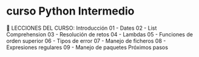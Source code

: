 # curso Python Intermedio

📝 LECCIONES DEL CURSO:
Introducción
01 - Dates
02 - List Comprehension
03 - Resolución de retos
04 - Lambdas
05 - Funciones de orden superior
06 - Tipos de error
07 - Manejo de ficheros
08 - Expresiones regulares
09 - Manejo de paquetes
Próximos pasos
